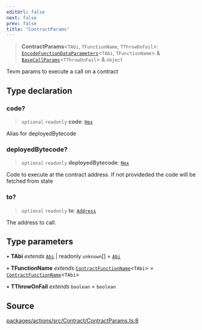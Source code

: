 ```yaml
---
editUrl: false
next: false
prev: false
title: "ContractParams"
---
```


> **ContractParams**\<`TAbi`, `TFunctionName`, `TThrowOnFail`\>: [`EncodeFunctionDataParameters`](/reference/tevm/utils/type-aliases/encodefunctiondataparameters/)\<`TAbi`, `TFunctionName`\> & [`BaseCallParams`](/reference/tevm/actions/type-aliases/basecallparams-1/)\<`TThrowOnFail`\> & `object`

Tevm params to execute a call on a contract

## Type declaration

### code?

> `optional` `readonly` **code**: [`Hex`](/reference/tevm/utils/type-aliases/hex/)

Alias for deployedBytecode

### deployedBytecode?

> `optional` `readonly` **deployedBytecode**: [`Hex`](/reference/tevm/utils/type-aliases/hex/)

Code to execute at the contract address.
If not provideded the code will be fetched from state

### to?

> `optional` `readonly` **to**: [`Address`](/reference/tevm/actions/type-aliases/address-1/)

The address to call.

## Type parameters

• **TAbi** *extends* [`Abi`](/reference/tevm/actions/type-aliases/abi-1/) \| readonly `unknown`[] = [`Abi`](/reference/tevm/actions/type-aliases/abi-1/)

• **TFunctionName** *extends* [`ContractFunctionName`](/reference/tevm/utils/type-aliases/contractfunctionname/)\<`TAbi`\> = [`ContractFunctionName`](/reference/tevm/utils/type-aliases/contractfunctionname/)\<`TAbi`\>

• **TThrowOnFail** *extends* `boolean` = `boolean`

## Source

[packages/actions/src/Contract/ContractParams.ts:8](https://github.com/evmts/tevm-monorepo/blob/main/packages/actions/src/Contract/ContractParams.ts#L8)
